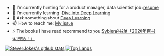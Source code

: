 <!--
**StevenJokes/StevenJokes** is a ✨ _special_ ✨ repository because its `README.md` (this file) appears on your GitHub profile.
### Hi there 👋
Here are some ideas to get you started:

- 🔭 I’m currently working on ...
- 🌱 I’m currently learning ...
- 👯 I’m looking to collaborate on ...
- 🤔 I’m looking for help with ...
- 💬 Ask me about ...
- 📫 How to reach me: ...
- 😄 Pronouns: ...
- ⚡ Fun fact: ...
-->

- 🔭 I’m currently hunting for a product manager, data scientist job :[resume](https://blog.dltech.xyz/post/jian-li/)
- 🌱 I’m currently learning :[Dive into Deep Learning](https://d2l.ai)
- 💬 Ask something about [Deep Learning](https://discuss.d2l.ai)
- 📫 How to reach me: [My issue](https://github.com/StevenJokes/StevenJokes/issues)
- ⚡ The books I have read recommend to you:[Sybier的书单「2020年百书6.1完结！」](https://weread.qq.com/misc/booklist/358906697_7e9fYZVah)

[![StevenJokes's github stats](https://github-readme-stats.vercel.app/api?username=StevenJokes&show_icons=true&theme=tokyonight)](https://github.com/anuraghazra/github-readme-stats)
[![Top Langs](https://github-readme-stats.vercel.app/api/top-langs/?username=StevenJokes&show_icons=true&theme=tokyonight)](https://github.com/anuraghazra/github-readme-stats)
